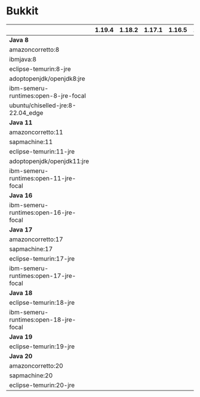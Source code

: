 
# Bukkit

|                                       | 1.19.4 | 1.18.2 | 1.17.1 | 1.16.5 | 1.15.2 | 1.14.4 |
|---------------------------------------|--------|--------|--------|--------|--------|--------|
| **Java 8**                            |        |        |        |        |        |        |    
| amazoncorretto:8                      |        |        |        |        |        |        |
| ibmjava:8                             |        |        |        |        |        |        |
| eclipse-temurin:8-jre                 |        |        |        |        |        |        |    
| adoptopenjdk/openjdk8:jre             |        |        |        |        |        |        |    
| ibm-semeru-runtimes:open-8-jre-focal  |        |        |        |        |        |        |    
| ubuntu/chiselled-jre:8-22.04_edge     |        |        |        |        |        |        |    
| **Java 11**                           |        |        |        |        |        |        |    
| amazoncorretto:11                     |        |        |        |        |        |        |    
| sapmachine:11                         |        |        |        |        |        |        |    
| eclipse-temurin:11-jre                |        |        |        |        |        |        |    
| adoptopenjdk/openjdk11:jre            |        |        |        |        |        |        |    
| ibm-semeru-runtimes:open-11-jre-focal |        |        |        |        |        |        |    
| **Java 16**                           |        |        |        |        |        |        |    
| ibm-semeru-runtimes:open-16-jre-focal |        |        |        |        |        |        |    
| **Java 17**                           |        |        |        |        |        |        |    
| amazoncorretto:17                     |        |        |        |        |        |        |    
| sapmachine:17                         |        |        |        |        |        |        |    
| eclipse-temurin:17-jre                |        |        |        |        |        |        |    
| ibm-semeru-runtimes:open-17-jre-focal |        |        |        |        |        |        |    
| **Java 18**                           |        |        |        |        |        |        |    
| eclipse-temurin:18-jre                |        |        |        |        |        |        |    
| ibm-semeru-runtimes:open-18-jre-focal |        |        |        |        |        |        |    
| **Java 19**                           |        |        |        |        |        |        |    
| eclipse-temurin:19-jre                |        |        |        |        |        |        |    
| **Java 20**                           |        |        |        |        |        |        |    
| amazoncorretto:20                     |        |        |        |        |        |        |  
| sapmachine:20                         |        |        |        |        |        |        |  
| eclipse-temurin:20-jre                |        |        |        |        |        |        |  